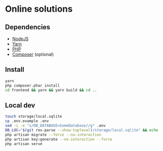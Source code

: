 # Online solutions

## Dependencies
* [NodeJS](https://nodejs.org/en/)
* [Yarn](https://yarnpkg.com/lang/en/)
* [PHP](http://php.net/downloads.php)
* [Composer](https://getcomposer.org/) (optional)

## Install

```bash
yarn
php composer.phar install
cd frontend && yarn && yarn build && cd ..
```


## Local dev

```bash
touch storage/local.sqlite
cp .env.example .env
sed -i -e "s/DB_DATABASE=SomeDatabase//g" .env
DB_LOC="$(git rev-parse --show-toplevel)/storage/local.sqlite" && echo "DB_DATABASE=${DB_LOC}" >> .env
php artisan migrate --force --no-interaction
php artisan key:generate --no-interaction --force
php artisan serve
```
